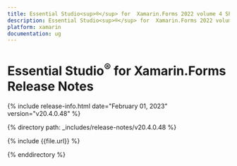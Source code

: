 ```yaml
---
title: Essential Studio<sup>®</sup> for  Xamarin.Forms 2022 volume 4 SP1 Release Notes  
description: Essential Studio<sup>®</sup> for  Xamarin.Forms 2022 volume 4 SP1 Release Notes  
platform: xamarin
documentation: ug
---
```


# Essential Studio<sup>®</sup> for  Xamarin.Forms  Release Notes  

{% include release-info.html date="February 01, 2023"  version="v20.4.0.48" %} 

{% directory path: _includes/release-notes/v20.4.0.48 %}

{% include {{file.url}} %}

{% enddirectory %}


